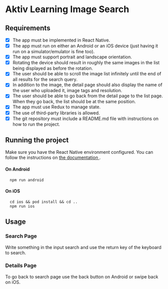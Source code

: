 # Aktiv Learning Image Search

## Requirements

- [x] The app must be implemented in React Native.
- [x] The app must run on either an Android or an iOS device (just having it run on a simulator/emulator is fine too).
- [x] The app must support portrait and landscape orientation. 
- [x] Rotating the device should result in roughly the same images in the list being displayed as before the rotation.
- [x] The user should be able to scroll the image list infinitely until the end of all results for the search query.
- [x] In addition to the image, the detail page should also display the name of the user who uploaded it, image tags and resolution.
- [x] The user should be able to go back from the detail page to the list page. When they go back, the list should be at the same position.
- [x] The app must use Redux to manage state.
- [x] The use of third-party libraries is allowed.
- [x] The git repository must include a README.md file with instructions on how to run the project.

## Running the project

Make sure you have the React Native environment configured. You can follow the instructions on 
  <a href="https://reactnative.dev/docs/environment-setup">
    the documentation
  </a>.

#### On Android

```
  npm run android
``` 

#### On iOS

```
  cd ios && pod install && cd ..
  npm run ios
``` 

## Usage
### Search Page
Write something in the input search and use the return key of the keyboard to search.

### Details Page
To go back to search page use the back button on Android or swipe back on iOS.
